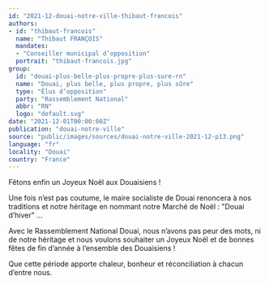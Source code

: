 ```yaml
---
id: "2021-12-douai-notre-ville-thibaut-francois"
authors:
- id: "thibaut-francois"
  name: "Thibaut FRANÇOIS"
  mandates: 
  - "Conseiller municipal d’opposition"
  portrait: "thibaut-francois.jpg"
group:
  id: "douai-plus-belle-plus-propre-plus-sure-rn"
  name: "Douai, plus belle, plus propre, plus sûre"
  type: "Élus d’opposition"
  party: "Rassemblement National"
  abbr: "RN"
  logo: "default.svg"
date: "2021-12-01T00:00:00Z"
publication: "douai-notre-ville"
source: "public/images/sources/douai-notre-ville-2021-12-p13.png"
language: "fr"
locality: "Douai"
country: "France"
---
```


Fêtons enfin un Joyeux Noël aux Douaisiens !

Une fois n’est pas coutume, le maire socialiste de Douai renoncera à nos traditions et notre héritage en nommant notre Marché de Noël : "Douai d’hiver" …

Avec le Rassemblement National Douai, nous n’avons pas peur des mots, ni de notre héritage et nous voulons souhaiter un Joyeux Noël et de bonnes fêtes de fin d’année à l’ensemble des Douaisiens !

Que cette période apporte chaleur, bonheur et réconciliation à chacun d’entre nous.
